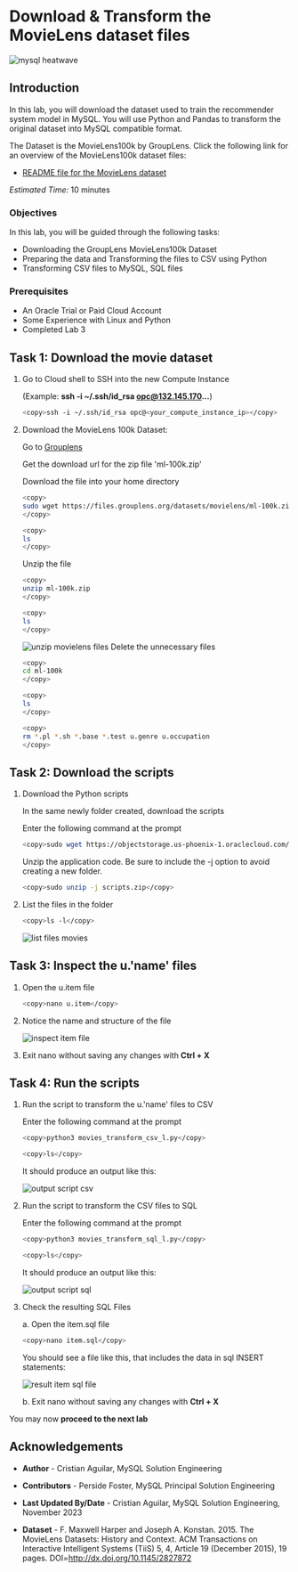 # Download & Transform the MovieLens dataset files

![mysql heatwave](./images/mysql-heatwave-logo.jpg "mysql heatwave")

## Introduction

In this lab, you will download the dataset used to train the recommender system model in MySQL. You will use Python and Pandas to transform the original dataset into MySQL compatible format.

The Dataset is the MovieLens100k by GroupLens. Click the following link for an overview of the MovieLens100k dataset files:

- [README file for the MovieLens dataset](https://files.grouplens.org/datasets/movielens/ml-100k-README.txt)

_Estimated Time:_ 10 minutes

### Objectives

In this lab, you will be guided through the following tasks:

- Downloading the GroupLens MovieLens100k Dataset
- Preparing the data and Transforming the files to CSV using Python
- Transforming CSV files to MySQL, SQL files

### Prerequisites

- An Oracle Trial or Paid Cloud Account
- Some Experience with Linux and Python
- Completed Lab 3

## Task 1: Download the movie dataset

1. Go to Cloud shell to SSH into the new Compute Instance

     (Example: **ssh -i ~/.ssh/id_rsa opc@132.145.170...**)

    ```bash
    <copy>ssh -i ~/.ssh/id_rsa opc@<your_compute_instance_ip></copy>
    ```

2. Download the MovieLens 100k Dataset:

    Go to [Grouplens](https://grouplens.org/datasets/movielens/100k/)

    Get the download url for the zip file 'ml-100k.zip'

    Download the file into your home directory

    ```bash
    <copy>
    sudo wget https://files.grouplens.org/datasets/movielens/ml-100k.zip
    </copy>
    ```

    ```bash
    <copy>
    ls
    </copy>
    ```

    Unzip the file

    ```bash
    <copy>
    unzip ml-100k.zip
    </copy>
    ```

    ```bash
    <copy>
    ls
    </copy>
    ```

    ![unzip movielens files](./images/unzip-movielens-files.png "unzip-movielens-files")
    Delete the unnecessary files

    ```bash
    <copy>
    cd ml-100k
    </copy>
    ```

    ```bash
    <copy>
    ls
    </copy>
    ```

    ```bash
    <copy>
    rm *.pl *.sh *.base *.test u.genre u.occupation
    </copy>
    ```

## Task 2: Download the scripts

1. Download the Python scripts

    In the same newly folder created, download the scripts

    Enter the following command at the prompt

    ```bash
    <copy>sudo wget https://objectstorage.us-phoenix-1.oraclecloud.com/p/uaOgU_UDi0OIvgvS1R0-UPSD9PqK0UXHtojya5VZrrFtTbssGq_8dhNNmmkUnFyb/n/idazzjlcjqzj/b/bucket-images/o/scripts.zip</copy>
    ```

    Unzip the application code. Be sure to include the -j option to avoid creating a new folder.

    ```bash
    <copy>sudo unzip -j scripts.zip</copy>
    ```

2. List the files in the folder

    ```bash
    <copy>ls -l</copy>
    ```

    ![list files movies](./images/list-files-movies.png "list-files-movies ")

## Task 3: Inspect the u.'name' files

1. Open the u.item file

    ```bash
    <copy>nano u.item</copy>
    ```

2. Notice the name and structure of the file

    ![inspect item file](./images/inspect-item-file.png "inspect-item-file ")

3. Exit nano without saving any changes with **Ctrl + X**

## Task 4: Run the scripts

1. Run the script to transform the u.'name' files to CSV

    Enter the following command at the prompt

    ```bash
    <copy>python3 movies_transform_csv_l.py</copy>
    ```

     ```bash
    <copy>ls</copy>
    ```

    It should produce an output like this:

    ![output script csv](./images/output-script-csv.png "output-script-csv")

2. Run the script to transform the CSV files to SQL

    Enter the following command at the prompt

    ```bash
    <copy>python3 movies_transform_sql_l.py</copy>
    ```

     ```bash
    <copy>ls</copy>
    ```

    It should produce an output like this:

    ![output script sql](./images/output-script-sql.png "output-script-sql")

3. Check the resulting SQL Files

    a. Open the item.sql file

    ```bash
    <copy>nano item.sql</copy>
    ```

    You should see a file like this, that includes the data in sql INSERT statements:

    ![result item sql file](./images/result-item-sql-file.png "result-item-sql-file")

    b. Exit nano without saving any changes with **Ctrl + X**

You may now **proceed to the next lab**

## Acknowledgements

- **Author** - Cristian Aguilar, MySQL Solution Engineering
- **Contributors** - Perside Foster, MySQL Principal Solution Engineering
- **Last Updated By/Date** - Cristian Aguilar, MySQL Solution Engineering, November 2023

- **Dataset** - F. Maxwell Harper and Joseph A. Konstan. 2015. The MovieLens Datasets:
History and Context. ACM Transactions on Interactive Intelligent
Systems (TiiS) 5, 4, Article 19 (December 2015), 19 pages.
DOI=http://dx.doi.org/10.1145/2827872